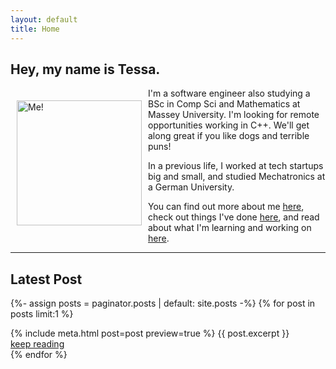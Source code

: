 ```yaml
---
layout: default
title: Home 
---
```


## Hey, my name is Tessa.

<img alt="Me!" src="/assets/profile-photo.png" width="200" style="float:left;vertical-align:middle;margin:20px 10px"/> I'm a software engineer also studying a BSc in Comp Sci and Mathematics at Massey University. I'm looking for remote opportunities working in C++. We'll get along great if you like dogs and terrible puns! 

In a previous life, I worked at tech startups big and small, and studied Mechatronics at a German University.

You can find out more about me [here](/about/), check out things I've done [here](/projects/), and read about what I'm learning and working on [here](/blog/).

---

## Latest Post

{%- assign posts = paginator.posts | default: site.posts -%}
{% for post in posts limit:1 %}
  <article>
   {% include meta.html post=post preview=true %}
   {{ post.excerpt }}
   <div class="more"><a href="{{ post.url | relative_url }}">keep reading</a></div>
  </article>
{% endfor %}
